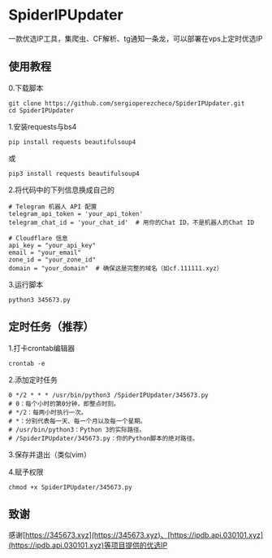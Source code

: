 # SpiderIPUpdater
一款优选IP工具，集爬虫、CF解析、tg通知一条龙，可以部署在vps上定时优选IP

## 使用教程
0.下载脚本
```
git clone https://github.com/sergioperezcheco/SpiderIPUpdater.git
cd SpiderIPUpdater
```
1.安装requests与bs4
```
pip install requests beautifulsoup4
```
或
```
pip3 install requests beautifulsoup4
```

2.将代码中的下列信息换成自己的
```
# Telegram 机器人 API 配置
telegram_api_token = 'your_api_token'
telegram_chat_id = 'your_chat_id'  # 用你的Chat ID，不是机器人的Chat ID

# Cloudflare 信息
api_key = "your_api_key"
email = "your_email"
zone_id = "your_zone_id"
domain = "your_domain"  # 确保这是完整的域名（如cf.111111.xyz）
```

3.运行脚本
```
python3 345673.py
```

## 定时任务（推荐）
1.打卡crontab编辑器
```
crontab -e
```
2.添加定时任务
```
0 */2 * * * /usr/bin/python3 /SpiderIPUpdater/345673.py
# 0：每个小时的第0分钟，即整点时刻。
# */2：每两小时执行一次。
# *：分别代表每一天、每一个月以及每一个星期。
# /usr/bin/python3：Python 3的实际路径。
# /SpiderIPUpdater/345673.py：你的Python脚本的绝对路径。
```
3.保存并退出（类似vim）

4.赋予权限
```
chmod +x SpiderIPUpdater/345673.py
```

## 致谢
感谢[https://345673.xyz](https://345673.xyz)、[https://ipdb.api.030101.xyz](https://ipdb.api.030101.xyz)等项目提供的优选IP




